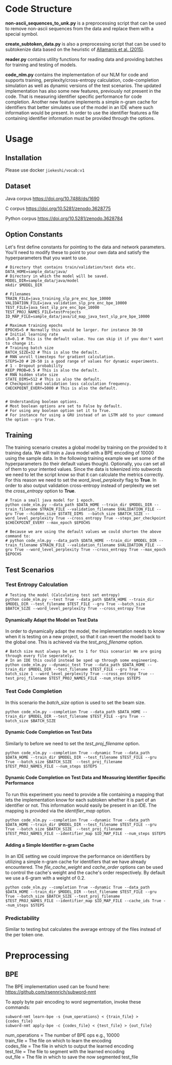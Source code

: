 # Code Structure
**non-ascii_sequences_to_unk.py** is a preprocessing script that can be used to remove non-ascii sequences from the data and replace them with a special symbol.

**create_subtoken_data.py** is also a preprocessing script that can be used to subtokenize data based on the heuristic of [Allamanis et al. (2015)](https://miltos.allamanis.com/publications/2015suggesting/).

**reader.py** contains utility functions for reading data and providing batches for training and testing of models.

**code_nlm.py** contains the implementation of our NLM for code and supports training, perplexity/cross-entropy calculation, code-completion simulation as well as dynamic versions of the test scenarios. The updated implementation has also some new features, previously not present in the code. That is measuring identifier specific performance for code completion. Another new feature implements a simple n-gram cache for identifiers that better simulates use of the model in an IDE where such information would be present. In order to use the identifier features a file containing identifier information must be provided through the options. 

# Usage

## Installation
Please use docker `jiekeshi/vocab:v1`

## Dataset
Java corpus https://doi.org/10.7488/ds/1690 

C corpus https://doi.org/10.5281/zenodo.3628775 

Python corpus https://doi.org/10.5281/zenodo.3628784

## Option Constants
Let's first define constants for pointing to the data and network parameters. You'll need to modify these to point to your own data and satisfy the hyperparameters that you want to use.
```
# Directory that contains train/validation/test data etc.
DATA_HOME=sample_data/java/
# Directory in which the model will be saved.
MODEL_DIR=sample_data/java/model
mkdir $MODEL_DIR

# Filenames
TRAIN_FILE=java_training_slp_pre_enc_bpe_10000
VALIDATION_FILE=java_validation_slp_pre_enc_bpe_10000
TEST_FILE=java_test_slp_pre_enc_bpe_10000
TEST_PROJ_NAMES_FILE=testProjects
ID_MAP_FILE=sample_data/java/id_map_java_test_slp_pre_bpe_10000

# Maximum training epochs
EPOCHS=5 # Normally this would be larger. For instance 30-50
# Initial learning rate
LR=0.1 # This is the default value. You can skip it if you don't want to change it.
# Training batch size
BATCH_SIZE=32 # This is also the default.
# RNN unroll timesteps for gradient calculation.
STEPS=20 # 20-50 is a good range of values for dynamic experiments.
# 1 - Dropout probability
KEEP_PROB=0.5 # This is also the default.
# RNN hidden state size
STATE_DIMS=512 # This is also the default.
# Checkpoint and validation loss calculation frequency.
CHECKPOINT_EVERY=5000 # This is also the default.


# Understanding boolean options.
# Most boolean options are set to False by default.
# For using any boolean option set it to True.
# For instance for using a GRU instead of an LSTM add to your command the option --gru True.
```

## Training
The training scenario creates a global model by training on the provided to it training data.
We will train a Java model with a BPE encoding of 10000 using the sample data.
In the following training example we set some of the hyperparameters (to their default values though).
Optionally, you can set all of them to your intented values.
Since the data is tokenized into subwords we need to let the script know so that it can calculate the metrics correctly.
For this reason we need to set the *word_level_perplexity* flag to **True**.
In order to also output validation cross-entropy instead of perplexity we set the *cross_entropy* option to **True**.

```
# Train a small java model for 1 epoch.
python code_nlm.py --data_path $DATA_HOME --train_dir $MODEL_DIR --train_filename $TRAIN_FILE --validation_filename $VALIDATION_FILE --gru True --hidden_size $STATE_DIMS  --batch_size $BATCH_SIZE --word_level_perplexity True --cross_entropy True --steps_per_checkpoint $CHECKPOINT_EVERY --max_epoch $EPOCHS

# Because we are using the default values we could shorten the above command to:
# python code_nlm.py --data_path $DATA_HOME --train_dir $MODEL_DIR --train_filename $TRAIN_FILE --validation_filename $VALIDATION_FILE --gru True --word_level_perplexity True --cross_entropy True --max_epoch $EPOCHS
```

## Test Scenarios
### Test Entropy Calculation
```
# Testing the model (Calculating test set entropy) 
python code_nlm.py --test True --data_path $DATA_HOME --train_dir $MODEL_DIR --test_filename $TEST_FILE --gru True --batch_size $BATCH_SIZE --word_level_perplexity True --cross_entropy True
```

#### Dynamically Adapt the Model on Test Data
In order to dynamically adapt the model, the implementation needs to know when it is testing on a new project, so that it can revert the model back to the global one.
This is achieved via the *test_proj_filename* option.
```
# Batch size must always be set to 1 for this scenario! We are going through every file seperately.
# In an IDE this could instead be sped up through some engineering.
python code_nlm.py --dynamic_test True --data_path $DATA_HOME --train_dir $MODEL_DIR --test_filename $TEST_FILE --gru True --batch_size 1 --word_level_perplexity True --cross_entropy True --test_proj_filename $TEST_PROJ_NAMES_FILE --num_steps $STEPS
```

### Test Code Completion
In this scenario the *batch_size* option is used to set the beam size.
```
python code_nlm.py --completion True --data_path $DATA_HOME --train_dir $MODEL_DIR --test_filename $TEST_FILE --gru True --batch_size $BATCH_SIZE
```

#### Dynamic Code Completion on Test Data
Similarly to before we need to set the *test_proj_filename* option.
```
python code_nlm.py --completion True --dynamic True --data_path $DATA_HOME --train_dir $MODEL_DIR --test_filename $TEST_FILE --gru True --batch_size $BATCH_SIZE  --test_proj_filename $TEST_PROJ_NAMES_FILE --num_steps $STEPS
```

#### Dynamic Code Completion on Test Data and Measuring Identifier Specific Performance
To run this experiment you need to provide a file containing a mapping that lets the implementation know for each subtoken whether it is part of an identifier or not.
This information would easily be present in an IDE.
The mapping is provided via the *identifier_map* option.
```
python code_nlm.py --completion True --dynamic True --data_path $DATA_HOME --train_dir $MODEL_DIR --test_filename $TEST_FILE --gru True --batch_size $BATCH_SIZE  --test_proj_filename $TEST_PROJ_NAMES_FILE --identifier_map $ID_MAP_FILE --num_steps $STEPS
```

#### Adding a Simple Identifier n-gram Cache
In an IDE setting we could improve the performance on identifiers by utilizing  a simple n-gram cache for identifiers that we have already encountered.
The *file_cache_weight* and  *cache_order* options can be used to control the cache's weight and the cache's order respectively.
By default we use a 6-gram with a weight of 0.2.
```
python code_nlm.py --completion True --dynamic True --data_path $DATA_HOME --train_dir $MODEL_DIR --test_filename $TEST_FILE --gru True --batch_size $BATCH_SIZE --test_proj_filename $TEST_PROJ_NAMES_FILE --identifier_map $ID_MAP_FILE --cache_ids True --num_steps $STEPS
```

### Predictability
Similar to testing but calculates the average entropy of the files instead of the per token one.

# Preprocessing

## BPE
The BPE implementation used can be found here: https://github.com/rsennrich/subword-nmt 

To apply byte pair encoding to word segmentation, invoke these commands:
```
subword-nmt learn-bpe -s {num_operations} < {train_file} > {codes_file}
subword-nmt apply-bpe -c {codes_file} < {test_file} > {out_file}
```
num_operations = The number of BPE ops e.g., 10000 <br/>
train_file = The file on which to learn the encoding <br/>
codes_file = The file in which to output the learned encoding <br/>
test_file = The file to segment with the learned encoding <br/>
out_file = The file in which to save the now segmented test_file <br/>

